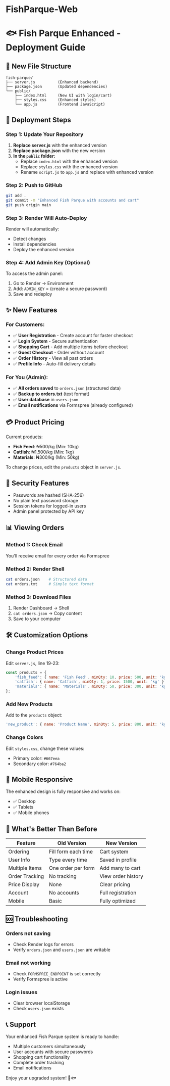 # FishParque-Web
# 🐟 Fish Parque Enhanced - Deployment Guide

## 📁 New File Structure

```
fish-parque/
├── server.js          (Enhanced backend)
├── package.json       (Updated dependencies)
└── public/
    ├── index.html     (New UI with login/cart)
    ├── styles.css     (Enhanced styles)
    └── app.js         (Frontend JavaScript)
```

## 🚀 Deployment Steps

### Step 1: Update Your Repository

1. **Replace server.js** with the enhanced version
2. **Replace package.json** with the new version
3. **In the `public` folder:**
   - Replace `index.html` with the enhanced version
   - Replace `styles.css` with the enhanced version
   - Rename `script.js` to `app.js` and replace with enhanced version

### Step 2: Push to GitHub

```bash
git add .
git commit -m "Enhanced Fish Parque with accounts and cart"
git push origin main
```

### Step 3: Render Will Auto-Deploy

Render will automatically:
- Detect changes
- Install dependencies
- Deploy the enhanced version

### Step 4: Add Admin Key (Optional)

To access the admin panel:
1. Go to Render → Environment
2. Add: `ADMIN_KEY` = (create a secure password)
3. Save and redeploy

## ✨ New Features

### For Customers:
- ✅ **User Registration** - Create account for faster checkout
- ✅ **Login System** - Secure authentication
- ✅ **Shopping Cart** - Add multiple items before checkout
- ✅ **Guest Checkout** - Order without account
- ✅ **Order History** - View all past orders
- ✅ **Profile Info** - Auto-fill delivery details

### For You (Admin):
- ✅ **All orders saved** to `orders.json` (structured data)
- ✅ **Backup to orders.txt** (text format)
- ✅ **User database** in `users.json`
- ✅ **Email notifications** via Formspree (already configured)

## 💳 Product Pricing

Current products:
- **Fish Feed**: ₦500/kg (Min: 10kg)
- **Catfish**: ₦1,500/kg (Min: 1kg)
- **Materials**: ₦300/kg (Min: 50kg)

To change prices, edit the `products` object in `server.js`.

## 🔐 Security Features

- Passwords are hashed (SHA-256)
- No plain text password storage
- Session tokens for logged-in users
- Admin panel protected by API key

## 📊 Viewing Orders

### Method 1: Check Email
You'll receive email for every order via Formspree

### Method 2: Render Shell
```bash
cat orders.json    # Structured data
cat orders.txt     # Simple text format
```

### Method 3: Download Files
1. Render Dashboard → Shell
2. `cat orders.json` → Copy content
3. Save to your computer

## 🛠️ Customization Options

### Change Product Prices
Edit `server.js`, line 19-23:
```javascript
const products = {
    'fish_feed': { name: 'Fish Feed', minQty: 10, price: 500, unit: 'kg' },
    'catfish': { name: 'Catfish', minQty: 1, price: 1500, unit: 'kg' },
    'materials': { name: 'Materials', minQty: 50, price: 300, unit: 'kg' }
};
```

### Add New Products
Add to the `products` object:
```javascript
'new_product': { name: 'Product Name', minQty: 5, price: 800, unit: 'kg' }
```

### Change Colors
Edit `styles.css`, change these values:
- Primary color: `#667eea`
- Secondary color: `#764ba2`

## 📱 Mobile Responsive

The enhanced design is fully responsive and works on:
- ✅ Desktop
- ✅ Tablets
- ✅ Mobile phones

## 🎉 What's Better Than Before

| Feature | Old Version | New Version |
|---------|-------------|-------------|
| Ordering | Fill form each time | Cart system |
| User Info | Type every time | Saved in profile |
| Multiple Items | One order per form | Add many to cart |
| Order Tracking | No tracking | View order history |
| Price Display | None | Clear pricing |
| Account | No accounts | Full registration |
| Mobile | Basic | Fully optimized |

## 🆘 Troubleshooting

### Orders not saving
- Check Render logs for errors
- Verify `orders.json` and `users.json` are writable

### Email not working
- Check `FORMSPREE_ENDPOINT` is set correctly
- Verify Formspree is active

### Login issues
- Clear browser localStorage
- Check `users.json` exists

## 📞 Support

Your enhanced Fish Parque system is ready to handle:
- Multiple customers simultaneously
- User accounts with secure passwords
- Shopping cart functionality
- Complete order tracking
- Email notifications

Enjoy your upgraded system! 🚀🐟
